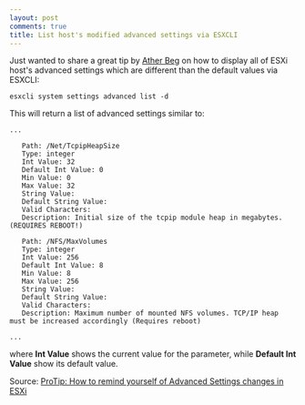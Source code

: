 ```yaml
---
layout: post
comments: true
title: List host's modified advanced settings via ESXCLI
---
```


Just wanted to share a great tip by [Ather Beg](http://atherbeg.com/) on how to display all of ESXi host's advanced settings which are different than the default values via ESXCLI:

```
esxcli system settings advanced list -d
```

This will return a list of advanced settings similar to:

```
...

   Path: /Net/TcpipHeapSize
   Type: integer
   Int Value: 32
   Default Int Value: 0
   Min Value: 0
   Max Value: 32
   String Value: 
   Default String Value: 
   Valid Characters: 
   Description: Initial size of the tcpip module heap in megabytes. (REQUIRES REBOOT!)

   Path: /NFS/MaxVolumes
   Type: integer
   Int Value: 256
   Default Int Value: 8
   Min Value: 8
   Max Value: 256
   String Value: 
   Default String Value: 
   Valid Characters: 
   Description: Maximum number of mounted NFS volumes. TCP/IP heap must be increased accordingly (Requires reboot)

...
```

where __Int Value__ shows the current value for the parameter, while __Default Int Value__ show its default value.

Source: [ProTip: How to remind yourself of Advanced Settings changes in ESXi](http://atherbeg.com/2014/11/10/protip-how-to-remind-yourself-of-advanced-settings-changes-in-esxi/)